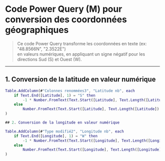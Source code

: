 # Code Power Query (M) pour conversion des coordonnées géographiques

> Ce code Power Query transforme les coordonnées en texte (ex: "48.8566N", "2.3522E")  
> en valeurs numériques, en appliquant un signe négatif pour les directions Sud (S) et Ouest (W).

---

## 1. Conversion de la latitude en valeur numérique

```m
Table.AddColumn(#"Colonnes renommées3", "Latitude nb", each 
    if Text.End([Latitude], 1) = "S" then 
        -1 * Number.FromText(Text.Start([Latitude], Text.Length([Latitude]) - 1))
    else 
        Number.FromText(Text.Start([Latitude], Text.Length([Latitude]) - 1))
)

## 2. Conversion de la longitude en valeur numérique

Table.AddColumn(#"Type modifié2", "Longitude nb", each 
    if Text.End([Longitude], 1) = "W" then 
        -1 * Number.FromText(Text.Start([Longitude], Text.Length([Longitude]) - 1))
    else 
        Number.FromText(Text.Start([Longitude], Text.Length([Longitude]) - 1))
)
